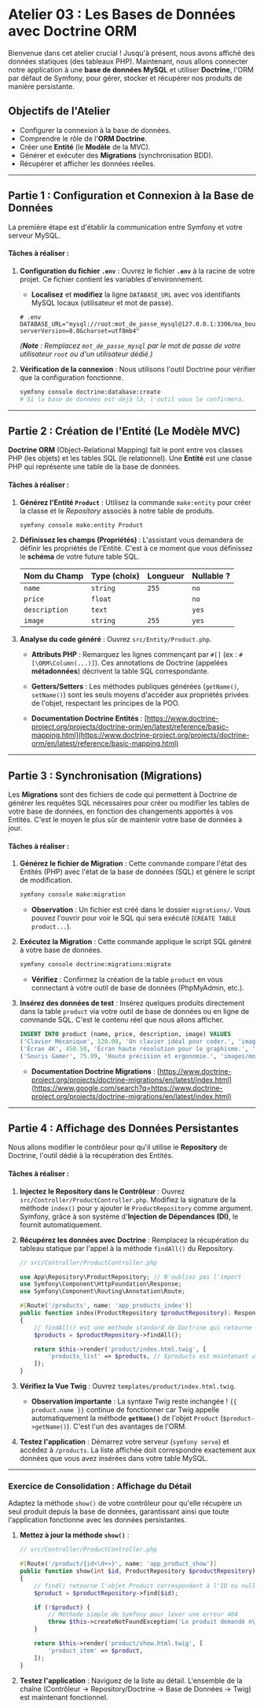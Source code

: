 # **Atelier 03 : Les Bases de Données avec Doctrine ORM**

Bienvenue dans cet atelier crucial \! Jusqu'à présent, nous avons affiché des données statiques (des tableaux PHP). Maintenant, nous allons connecter notre application à une **base de données MySQL** et utiliser **Doctrine**, l'ORM par défaut de Symfony, pour gérer, stocker et récupérer nos produits de manière persistante.

## **Objectifs de l'Atelier**

  * Configurer la connexion à la base de données.
  * Comprendre le rôle de l'**ORM Doctrine**.
  * Créer une **Entité** (le **Modèle** de la MVC).
  * Générer et exécuter des **Migrations** (synchronisation BDD).
  * Récupérer et afficher les données réelles.

-----

## **Partie 1 : Configuration et Connexion à la Base de Données**

La première étape est d'établir la communication entre Symfony et votre serveur MySQL.

#### **Tâches à réaliser :**

1.  **Configuration du fichier `.env`** :
    Ouvrez le fichier **`.env`** à la racine de votre projet. Ce fichier contient les variables d'environnement.

      * **Localisez** et **modifiez** la ligne `DATABASE_URL` avec vos identifiants MySQL locaux (utilisateur et mot de passe).

    <!-- end list -->

    ```dotenv
    # .env
    DATABASE_URL="mysql://root:mot_de_passe_mysql@127.0.0.1:3306/ma_boutique_db?serverVersion=8.0&charset=utf8mb4"
    ```

    *(**Note** : Remplacez `mot_de_passe_mysql` par le mot de passe de votre utilisateur `root` ou d'un utilisateur dédié.)*

2.  **Vérification de la connexion** :
    Nous utilisons l'outil Doctrine pour vérifier que la configuration fonctionne.

    ```bash
    symfony console doctrine:database:create
    # Si la base de données est déjà là, l'outil vous le confirmera.
    ```

-----

## **Partie 2 : Création de l'Entité (Le Modèle MVC)**

**Doctrine ORM** (Object-Relational Mapping) fait le pont entre vos classes PHP (les objets) et les tables SQL (le relationnel). Une **Entité** est une classe PHP qui représente une table de la base de données.

#### **Tâches à réaliser :**

1.  **Générez l'Entité `Product`** :
    Utilisez la commande `make:entity` pour créer la classe et le *Repository* associés à notre table de produits.

    ```bash
    symfony console make:entity Product
    ```

2.  **Définissez les champs (Propriétés)** :
    L'assistant vous demandera de définir les propriétés de l'Entité. C'est à ce moment que vous définissez le **schéma** de votre future table SQL.

    | Nom du Champ | Type (choix) | Longueur | Nullable ? |
    | :--- | :--- | :--- | :--- |
    | `name` | `string` | `255` | `no` |
    | `price` | `float` | | `no` |
    | `description` | `text` | | `yes` |
    | `image` | `string` | `255` | `yes` |

3.  **Analyse du code généré** :
    Ouvrez `src/Entity/Product.php`.

      * **Attributs PHP** : Remarquez les lignes commençant par `#[]` (ex : `#[\ORM\Column(...)]`). Ces annotations de Doctrine (appelées **métadonnées**) décrivent la table SQL correspondante.

      * **Getters/Setters** : Les méthodes publiques générées (`getName()`, `setName()`) sont les seuls moyens d'accéder aux propriétés privées de l'objet, respectant les principes de la POO.

      * **Documentation Doctrine Entités** : [https://www.doctrine-project.org/projects/doctrine-orm/en/latest/reference/basic-mapping.html](https://www.doctrine-project.org/projects/doctrine-orm/en/latest/reference/basic-mapping.html)

-----

## **Partie 3 : Synchronisation (Migrations)**

Les **Migrations** sont des fichiers de code qui permettent à Doctrine de générer les requêtes SQL nécessaires pour créer ou modifier les tables de votre base de données, en fonction des changements apportés à vos Entités. C'est le moyen le plus sûr de maintenir votre base de données à jour.

#### **Tâches à réaliser :**

1.  **Générez le fichier de Migration** :
    Cette commande compare l'état des Entités (PHP) avec l'état de la base de données (SQL) et génère le script de modification.

    ```bash
    symfony console make:migration
    ```

      * **Observation** : Un fichier est créé dans le dossier `migrations/`. Vous pouvez l'ouvrir pour voir le SQL qui sera exécuté (`CREATE TABLE product...`).

2.  **Exécutez la Migration** :
    Cette commande applique le script SQL généré à votre base de données.

    ```bash
    symfony console doctrine:migrations:migrate
    ```

      * **Vérifiez** : Confirmez la création de la table `product` en vous connectant à votre outil de base de données (PhpMyAdmin, etc.).

3.  **Insérez des données de test** :
    Insérez quelques produits directement dans la table `product` via votre outil de base de données ou en ligne de commande SQL. C'est le contenu réel que nous allons afficher.

    ```sql
    INSERT INTO product (name, price, description, image) VALUES
    ('Clavier Mécanique', 120.00, 'Un clavier idéal pour coder.', 'images/keyboard.jpg'),
    ('Écran 4K', 450.50, 'Écran haute résolution pour le graphisme.', 'images/monitor.jpg'),
    ('Souris Gamer', 75.99, 'Haute précision et ergonomie.', 'images/mouse.jpg');
    ```

      * **Documentation Doctrine Migrations** : [https://www.doctrine-project.org/projects/doctrine-migrations/en/latest/index.html](https://www.google.com/search?q=https://www.doctrine-project.org/projects/doctrine-migrations/en/latest/index.html)

-----

## **Partie 4 : Affichage des Données Persistantes**

Nous allons modifier le contrôleur pour qu'il utilise le **Repository** de Doctrine, l'outil dédié à la récupération des Entités.

#### **Tâches à réaliser :**

1.  **Injectez le Repository dans le Contrôleur** :
    Ouvrez `src/Controller/ProductController.php`. Modifiez la signature de la méthode `index()` pour y ajouter le `ProductRepository` comme argument. Symfony, grâce à son système d'**Injection de Dépendances (DI)**, le fournit automatiquement.

2.  **Récupérez les données avec Doctrine** :
    Remplacez la récupération du tableau statique par l'appel à la méthode `findAll()` du Repository.

    ```php
    // src/Controller/ProductController.php

    use App\Repository\ProductRepository; // N'oubliez pas l'import
    use Symfony\Component\HttpFoundation\Response;
    use Symfony\Component\Routing\Annotation\Route;

    #[Route('/products', name: 'app_products_index')]
    public function index(ProductRepository $productRepository): Response
    {
        // findAll() est une méthode standard de Doctrine qui retourne TOUTES les Entités Product
        $products = $productRepository->findAll();

        return $this->render('product/index.html.twig', [
            'products_list' => $products, // $products est maintenant une collection d'objets Product
        ]);
    }
    ```

3.  **Vérifiez la Vue Twig** :
    Ouvrez `templates/product/index.html.twig`.

      * **Observation importante** : La syntaxe Twig reste inchangée \!
        `{{ product.name }}` continue de fonctionner car Twig appelle automatiquement la méthode **`getName()`** de l'objet `Product` (`$product->getName()`). C'est l'un des avantages de l'ORM.

4.  **Testez l'application** :
    Démarrez votre serveur (`symfony serve`) et accédez à `/products`. La liste affichée doit correspondre exactement aux données que vous avez insérées dans votre table MySQL.

-----

### **Exercice de Consolidation : Affichage du Détail**

Adaptez la méthode `show()` de votre contrôleur pour qu'elle récupère un seul produit depuis la base de données, garantissant ainsi que toute l'application fonctionne avec les données persistantes.

1.  **Mettez à jour la méthode `show()`** :

    ```php
    // src/Controller/ProductController.php

    #[Route('/product/{id<\d+>}', name: 'app_product_show')]
    public function show(int $id, ProductRepository $productRepository): Response
    {
        // find() retourne l'objet Product correspondant à l'ID ou null si non trouvé
        $product = $productRepository->find($id);

        if (!$product) {
            // Méthode simple de Symfony pour lever une erreur 404
            throw $this->createNotFoundException('Le produit demandé n\'existe pas !');
        }

        return $this->render('product/show.html.twig', [
            'product_item' => $product,
        ]);
    }
    ```

2.  **Testez l'application** :
    Naviguez de la liste au détail. L'ensemble de la chaîne (Contrôleur -\> Repository/Doctrine -\> Base de Données -\> Twig) est maintenant fonctionnel.
